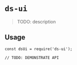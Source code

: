 # `ds-ui`

> TODO: description

## Usage

```
const dsUi = require('ds-ui');

// TODO: DEMONSTRATE API
```
